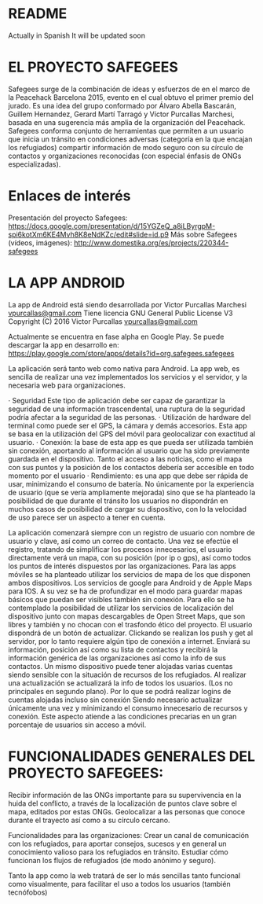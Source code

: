 README
======

Actually in Spanish
It will be updated soon

EL PROYECTO SAFEGEES
====================
Safegees surge de la combinación de ideas y esfuerzos de en el marco de la Peacehack Barcelona 2015, evento en el cual obtuvo el primer premio del jurado. Es una idea del grupo conformado por Álvaro Abella Bascarán, Guillem Hernandez, Gerard Martí Tarragó y Víctor Purcallas Marchesi, basada en una sugerencia más amplia de la organización del Peacehack.
Safegees conforma conjunto de herramientas que permiten a un usuario que inicia un tránsito en condiciones adversas (categoría en la que encajan los refugiados) compartir información de modo seguro con su círculo de contactos y organizaciones reconocidas (con especial énfasis de ONGs especializadas).

Enlaces de interés
==================
Presentación del proyecto Safegees: https://docs.google.com/presentation/d/15YGZeQ_a8iLByrgpM-spi6kotXm6KE4Mvh8K8eNdKZc/edit#slide=id.p9
Más sobre Safegees (vídeos, imágenes): http://www.domestika.org/es/projects/220344-safegees

LA APP ANDROID
===============

La app de Android está siendo desarrollada por Victor Purcallas Marchesi <vpurcallas@gmail.com>
Tiene licencia GNU General Public License V3
Copyright (C) 2016  Victor Purcallas <vpurcallas@gmail.com>

Actualmente se encuentra en fase alpha en Google Play. Se puede descargar la app en desarrollo en:
https://play.google.com/store/apps/details?id=org.safegees.safegees

La aplicación será tanto web como nativa para Android. La app web, es sencilla de realizar una vez implementados los servicios y el servidor, y la necesaria web para organizaciones.

· Seguridad Este tipo de aplicación debe ser capaz de garantizar la seguridad de una información trascendental, una ruptura de la seguridad podría afectar a la seguridad de las personas.
· Utilización de hardware del terminal como puede ser el GPS, la cámara y demás accesorios. Esta app se basa en la utilización del GPS del móvil para geolocalizar con exactitud al usuario.
· Conexión: la base de esta app es que pueda ser utilizada también sin conexión, aportando al información al usuario que ha sido previamente guardada en el dispositivo. Tanto el acceso a las noticias, como el mapa con sus puntos y la posición de los contactos debería ser accesible en todo momento por el usuario
· Rendimiento: es una app que debe ser rápida de usar, minimizando el consumo de batería. No únicamente por la experiencia de usuario (que se vería ampliamente mejorada) sino que se ha planteado la posibilidad de que durante el tránsito los usuarios no dispondrán en muchos casos de posibilidad de cargar su dispositivo, con lo la velocidad de uso parece ser un aspecto a tener en cuenta.

La aplicación comenzará siempre con un registro de usuario con nombre de usuario y clave, así como un correo de contacto.
Una vez se efectúe el registro, tratando de simplificar los procesos innecesarios, el usuario directamente verá un mapa, con su posición (por ip o gps), así como todos los puntos de interés dispuestos por las organizaciones. 
Para las apps móviles se ha planteado utilizar los servicios de mapa de los que disponen ambos dispositivos. Los servicios de google para Android y de Apple Maps para IOS. A su vez se ha de profundizar en el modo para guardar mapas básicos que puedan ser visibles también sin conexión. Para ello se ha contemplado la posibilidad de utilizar los servicios de localización del dispositivo junto con mapas descargables de Open Street Maps, que son libres y también y no chocan con el trasfondo ético del proyecto.
El usuario dispondrá de un botón de actualizar. Clickando se realizan los push y get al servidor, por lo tanto requiere algún tipo de conexión a internet. Enviará su información, posición así como su lista de contactos y recibirá la información genérica de las organizaciones así como la info de sus contactos.
Un mismo dispositivo puede tener alojadas varias cuentas siendo sensible con la situación de recursos de los refugiados. Al realizar una actualización se actualizará la info de todos los usuarios. (Los no principales en segundo plano). Por lo que se podrá realizar logins de cuentas alojadas incluso sin conexión Siendo necesario actualizar únicamente una vez y minimizando el consumo innecesario de recursos y conexión. Este aspecto atiende a las condiciones precarias en un gran porcentaje de usuarios sin acceso a móvil.


FUNCIONALIDADES GENERALES DEL PROYECTO SAFEGEES:
================================================

Recibir información de las ONGs importante para su supervivencia en la huida del conflicto, a través de la localización de puntos clave sobre el mapa, editados por estas ONGs.
Geolocalizar a las personas que conoce durante el trayecto así como a su círculo cercano.

Funcionalidades para las organizaciones:
Crear un canal de comunicación con los refugiados, para aportar consejos, sucesos y en general un conocimiento valioso para los refugiados en tránsito.
Estudiar cómo funcionan los flujos de refugiados (de modo anónimo y seguro).

Tanto la app como la web tratará de ser lo más sencillas tanto funcional como visualmente, para facilitar el uso a todos los usuarios (también tecnófobos)


